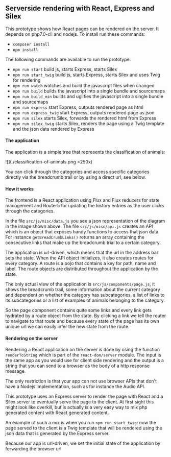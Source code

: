 ## Serverside rendering with React, Express and Silex

This prototype shows how React pages can be rendered on the server. It depends on php7.0-cli and nodejs. To install run these commands:

- `composer install`
- `npm install`

The following commands are available to run the prototype:

- `npm run start` build js, starts Express, starts Silex
- `npm run start_twig` build js, starts Express, starts Silex and uses Twig for rendering
- `npm run watch` watches and build the javascript files when changed
- `npm run build` builds the javascript into a single bundle and sourcemaps
- `npm run build_min` builds and uglifies the javascript into a single bundle and sourcemaps
- `npm run express` start Express, outputs rendered page as html
- `npm run express_twig` start Express, outputs rendered page as json
- `npm run silex` starts Silex, forwards the rendered html from Express
- `npm run silex_twig` starts Silex, renders the page using a Twig template and the json data rendered by Express


#### The application

The application is a simple tree that represents the classification of animals:

![](./classification-of-animals.png =250x)

You can click through the categories and access specific categories directly via the breadcrumb trail or by using a direct url, see below.


#### How it works

The frontend is a React application using Flux and Flux reducers for state management and Router5 for updating the history entries as the user clicks through the categories.

In the file `src/js/misc/data.js` you see a json representation of the diagram in the image shown above. The file `src/js/misc/api.js` creates an API which is an object that exposes handy functions to access that json data. For instance `getBreadCrumbLinks()` returns an array containing the consecutive links that make up the breadcrumb trial to a certain category.

The application is url-driven, which means that the url in the address bar sets the state. When the API object initializes, it also creates routes for every category. A route is a pojo that contains a key for path, name and label. The route objects are distributed throughout the application by the state.

The only actual view of the application is `src/js/components/page.js`, it shows the breadcrumb trail, some information about the current category and dependent on whether the category has subcategories, a list of links to its subcategories or a list of examples of animals belonging to the category.

So the page component contains quite some links and every link gets hydrated by a route object from the state. By clicking a link we tell the router to navigate to that route and because every state of the page has its own unique url we can easily infer the new state from the route.


#### Rendering on the server

Rendering a React application on the server is done by using the function `renderToString` which is part of the `react-dom/server` module. The input is the same app as you would use for client side rendering and the output is a string that you can send to a browser as the body of a http response message.

The only restriction is that your app can not use browser APIs that don't have a Nodejs implementation, such as for instance the Audio API.

This prototype uses an Express server to render the page with React and a Silex server to eventually serve the page to the client. At first sight this might look like overkill, but is actually is a very easy way to mix php generated content with React generated content.

An example of such a mix is when you run `npm run start_twig`: now the page served to the client is a Twig template that will be rendered using the json data that is generated by the Express server.

Because our app is url-driven, we set the initial state of the application by forwarding the browser url
